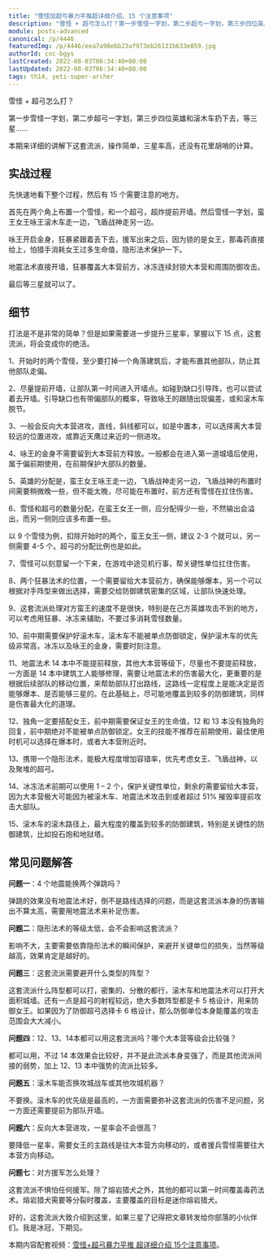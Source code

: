 ```yaml
---
title: "雪怪加超弓暴力平推超详细介绍、15 个注意事项"
description: "雪怪 + 超弓怎么打？第一步雪怪一字划，第二步超弓一字划，第三步四位英雄和滚木车扔下去，等三星……本期来详细的讲解下这套流派，操作简单，三星率高，还没有花里胡哨的计算。先快速地看下整个过程，然后有 15 个需要注意的地方。"
module: posts-advanced
canonical: /p/4446
featuredImg: /p/4446/eea7a98ebb23af973eb26131b633e859.jpg
authorId: coc-bgys
lastCreated: 2022-08-03T06:34:40+08:00
lastUpdated: 2022-08-03T06:34:40+08:00
tags: th14, yeti-super-archer
---
```


雪怪 + 超弓怎么打？

第一步雪怪一字划，第二步超弓一字划，第三步四位英雄和滚木车扔下去，等三星……

本期来详细的讲解下这套流派，操作简单，三星率高，还没有花里胡哨的计算。

<Pic src="/p/4446/19fd9a20240cff75dc914399c98a177f.jpg" width="1467" height="853" alt="10 超弓、9 雪怪、2 哥布林、2 超炸、4 地震、3 冰冻、1 隐形、1 毒药、1 狂暴，援军 1 哥布林、1 武神、2 雪怪、1 冰冻、1 狂暴，攻城器用滚木车" :lazyLoading="false" />

## 实战过程

先快速地看下整个过程，然后有 15 个需要注意的地方。

首先在两个角上布置一个雪怪，和一个超弓，超炸提前开墙。然后雪怪一字划，蛮王女王咏王滚木车走一边，飞盾战神走另一边。

<Pic src="/p/4446/bed2c0aa1ef021bdf8a3375693ed166a.jpg" width="1426" height="583" alt="清边之后超弓一字划，滚木车和王进中" />

咏王开启金身，狂暴紧跟着丢下去，援军出来之后，因为锁的是女王，那毒药直接给上，怕猎手消耗女王过多生命值，隐形法术保护一下。

<Pic src="/p/4446/624e334631d79b920ceee7481f404704.jpg" width="814" height="567" alt="下隐形保护女王" maxWidth="600px" />

地震法术直接开墙，狂暴覆盖大本营前方，冰冻连续封锁大本营和周围防御攻击。

<Pic src="/p/4446/364466877dc48bba4352b0d1eb3736ac.jpg" width="681" height="519" alt="地震开墙让部队直逼大本" maxWidth="600px" />

最后等三星就可以了。

## 细节

打法是不是非常的简单？但是如果需要进一步提升三星率，掌握以下 15 点，这套流派，将会变成你的绝活。

1、开始时的两个雪怪，至少要打掉一个角落建筑后，才能布置其他部队，防止其他部队走偏。

<Pic src="/p/4446/43e5def15cefa959da1fabadb239ee7e.jpg" width="1102" height="726" alt="" maxWidth="600px" />

2、尽量提前开墙，让部队第一时间进入开墙点。如碰到缺口引导阵，也可以尝试着去开墙。引导缺口也有带偏部队的概率，导致咏王的跟随出现偏差，或和滚木车脱节。

<Pic src="/p/4446/e90a9803c5059c49a66ce48b8a75b2dc.jpg" width="1296" height="763" alt="" maxWidth="600px" />

3、一般会反向大本营进攻，直线，斜线都可以，如是中置本，可以选择离大本营较远的位置进攻，或靠近天鹰过来近的一侧进攻。

<Pic src="/p/4446/e6370c7c2d37d1ef1e2b632d2d2d9ae4.jpg" width="1476" height="842" alt="" />

4、咏王的金身不需要留到大本营前方释放。一般都会在进入第一道城墙后使用，属于偏前期使用，在前期保护大部队的数量。

<Pic src="/p/4446/eea7a98ebb23af973eb26131b633e859.jpg" width="1131" height="772" alt="" maxWidth="600px" />

5、英雄的分配是，蛮王女王咏王走一边，飞盾战神走另一边，飞盾战神的布置时间需要稍微晚一些，但不能太晚，尽可能在布置时，前方还有雪怪在扛住伤害。

<Pic src="/p/4446/d6f5c2deeb805a839765c55e12ce25da.jpg" width="1377" height="823" alt="" />

6、雪怪和超弓的数量分配，在蛮王女王一侧，应分配得少一些，不然输出会溢出，而另一侧则应该多布置一些。

以 9 个雪怪为例，扣除开始时的两个，蛮王女王一侧，建议 2-3 个就可以，另一侧需要 4-5 个。超弓的分配比例也是如此。

<Pic src="/p/4446/e504a1ebdde7678f554a387f093e6c3c.jpg" width="1487" height="803" alt="" />

7、雪怪可以刻意留一个下来，在游戏中途见机行事，帮关键性单位扛住伤害。

8、两个狂暴法术的位置，一个需要留给大本营前方，确保能够爆本，另一个可以根据对手阵型来做出选择，需要交给防御建筑密集的区域，让部队快速处理。

<Pic src="/p/4446/187d4d08404fc09483138d0574a6ae41.jpg" width="1315" height="820" alt="" />

9、这套流派处理对方蛮王的速度不是很快，特别是在己方英雄攻击不到的地方，可以考虑用狂暴、冰冻来辅助，不要过多消耗雪怪数量。

<Pic src="/p/4446/c6787601fe81d06553d560aa353d5410.jpg" width="1209" height="763" alt="" maxWidth="600px" />

10、前中期需要保护好滚木车，滚木车不能被单点防御锁定，保护滚木车的优先级非常高，冰冻以及咏王的金身，需要时刻注意。

<Pic src="/p/4446/5b09ce5aed736143df825c7613ef2e12.jpg" width="1228" height="774" alt="" maxWidth="600px" />

11、地震法术 14 本中不能提前释放，其他大本营等级下，尽量也不要提前释放，一方面是 14 本中建筑工人能够修理，需要让地震法术的伤害最大化，更重要的是根据后续部队的移动位置，来帮助部队打出路线，这路线一定程度上是能决定是否能够爆本、是否能够三星的。在此基础上，尽可能地覆盖到较多的防御建筑，同样是伤害最大化的道理。

<Pic src="/p/4446/3109ce3baf9fc51a1e0551025eb928db.jpg" width="1017" height="741" alt="" maxWidth="600px" />

12、独角一定要搭配女王，前中期需要保证女王的生命值，12 和 13 本没有独角的回复，前中期绝对不能被单点防御锁定。女王的技能不推荐在前期使用，最佳使用时机可以选择在爆本时，或者大本营附近时。

13、携带一个隐形法术，能极大程度增加容错率，优先考虑女王、飞盾战神，以及聚堆的超弓。

<Pic src="/p/4446/a0a0b720f9725bd1201ee23febe82b23.jpg" width="1104" height="765" alt="" maxWidth="600px" />

14、冰冻法术前期可以使用 1 – 2 个，保护关键性单位，剩余的需要留给大本营，因为大本营极大可能因为被滚木车、地震法术攻击到或者超过 51% 摧毁率提前攻击大部队。

<Pic src="/p/4446/f2767c8857cb2d216913c199c7596ede.jpg" width="1145" height="668" alt="" maxWidth="600px" />

15、滚木车的滚木路径上，最大程度的覆盖到较多的防御建筑，特别是关键性的防御建筑，比如投石炮和地狱塔。

<Pic src="/p/4446/a1edf4a9900c2d197159e6d26b72889e.jpg" width="1200" height="792" alt="" maxWidth="600px" />

## 常见问题解答

**问题一**：4 个地震能换两个弹跳吗？

弹跳的效果没有地震法术好，倒不是路线选择的问题，而是这套流派本身的伤害输出不算太高，需要用地震法术来补足伤害。

**问题二**：隐形法术的等级太低，会不会影响这套流派？

影响不大，主要需要依靠隐形法术的瞬间保护，来避开关键单位的损失，当然等级越高，效果肯定是越好的。

<Pic src="/p/4446/9116c60be493ca05868d051aa7818471.jpg" width="924" height="641" alt="" maxWidth="450px" />

**问题三**：这套流派需要避开什么类型的阵型？

这套流派什么阵型都可以打，密集的、分散的都行，滚木车和地震法术可以打开大面积城墙。还有一点是超弓的射程较远，绝大多数阵型都是卡 5 格设计，用来防御女王。如果因为了防御超弓选择卡 6 格设计，那么防御单位本身能覆盖的攻击范围会大大减小。

<Pic src="/p/4446/2ba0e0e485a2c95a043580a9483ac72b.jpg" width="1022" height="741" alt="投石炮的范围" maxWidth="450px" />

**问题四**：12、13、14本都可以用这套流派吗？哪个大本营等级会比较强？

都可以用，不过 14 本效果会比较好，并不是此流派本身变强了，而是其他流派间接的弱势，加上 12、13 本中强势的流派比较多。

**问题五**：滚木车能否换攻城战车或其他攻城机器？

不要换。滚木车的优先级是最高的，一方面需要弥补这套流派的伤害不足问题，另一方面还需要提前为部队开墙。

<Pic src="/p/4446/0b627b75a6aa4c20c83e6b0fb9681873.jpg" width="1253" height="727" alt="" maxWidth="600px" />

**问题六**：反向大本营进攻，一星率会不会很高？

要降低一星率，需要女王的主路线是往大本营方向移动的，或者援兵雪怪需要往大本营方向移动。

<Pic src="/p/4446/63bf08bd96c4c0ada87d0d6870c5320e.jpg" width="979" height="590" alt="" maxWidth="600px" />

**问题七**：对方援军怎么处理？

这套流派不惧怕任何援军。除了熔岩猎犬之外，其他的都可以第一时间覆盖毒药法术。熔岩猎犬需要等分裂时覆盖，主要覆盖的目标是迷你熔岩猎犬。

<Pic src="/p/4446/ba97c1de7e1b7bca1ebe6c6e0bf23ef0.jpg" width="1100" height="672" alt="" maxWidth="600px" />

好的，这套流派大致介绍到这里，如果三星了记得把文章转发给你部落的小伙伴们。我是冰冠，下期见。

<PostCopyright>

本期内容配套视频：[雪怪+超弓暴力平推 超详细介绍 15个注意事项](https://www.bilibili.com/video/BV1mT411E7v1/)。

</PostCopyright>